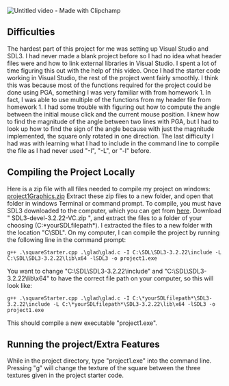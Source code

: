 
![Untitled video - Made with Clipchamp](https://github.com/user-attachments/assets/228dad0e-4474-41c6-9381-c951741587b1)
## Difficulties

The hardest part of this project for me was setting up Visual Studio and SDL3. I had never made a blank project before so I had no idea what header files were and how to link external libraries in Visual Studio. I spent a lot of time figuring this out with the help of this video. Once I had the starter code working in Visual Studio, the rest of the project went fairly smoothly. I think this was because most of the functions required for the project could be done using PGA, something I was very familiar with from homework 1. In fact, I was able to use multiple of the functions from my header file from homework 1. I had some trouble with figuring out how to compute the angle between the initial mouse click and the current mouse position. I knew how to find the magnitude of the angle between two lines with PGA, but I had to look up how to find the sign of the angle because with just the magnitude implemented, the square only rotated in one direction. The last difficulty I had was with learning what I had to include in the command line to compile the file as I had never used "-I", "-L", or "-l" before.

## Compiling the Project Locally
Here is a zip file with all files needed to compile my project on windows:
[project1Graphics.zip](https://github.com/user-attachments/files/22585764/project1Graphics.zip)
Extract these zip files to a new folder, and open that folder in windows Terminal or command prompt.
To compile, you must have SDL3 downloaded to the computer, which you can get from [here](https://github.com/libsdl-org/SDL/releases/latest.). Download "
SDL3-devel-3.2.22-VC.zip ", and extract the files to a folder of your choosing (C:\*yourSDLfilepath\*). I extracted the files to a new folder with the location "C\SDL".
On my computer, I can compile the project by running the following line in the command prompt:
```
g++ .\squareStarter.cpp .\glad\glad.c -I C:\SDL\SDL3-3.2.22\include -L C:\SDL\SDL3-3.2.22\lib\x64 -lSDL3 -o project1.exe
```
You want to change "C:\SDL\SDL3-3.2.22\include" and "C:\SDL\SDL3-3.2.22\lib\x64" to have the correct file path on your computer, so this will look like:
```
g++ .\squareStarter.cpp .\glad\glad.c -I C:\*yourSDLfilepath*\SDL3-3.2.22\include -L C:\*yourSDLfilepath*\SDL3-3.2.22\lib\x64 -lSDL3 -o project1.exe
```
This should compile a new executable "project1.exe".

## Running the project/Extra Features
While in the project directory, type "project1.exe" into the command line. Pressing "g" will change the texture of the square between the three textures given in the project starter code.
